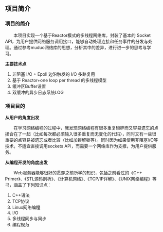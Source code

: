 ## 项目简介
### 项目的简介
&emsp;&emsp;本项目实现一个基于Reactor模式的多线程网络库，封装了基本的 Socket API，为用户提供网络服务调用接口，能够自动处理连接和任务事件的分发与处理。通过参考muduo网络库的思想，分析其中的差异，进行进一步的思考与学习。 
 
**主要技术点**
1. 非阻塞 I/O + Epoll 边沿触发的 I/O 多路复用
2. 基于 Reactor+one loop per thread 的多线程模型
3. 缓冲区Buffer设置
4. 双缓冲的异步日志系统LOG

### 项目目的
**从用户的角度出发**

&emsp;&emsp;在学习网络编程的过程中，我发现网络编程有很多重复琐碎而又容易遗忘的点揉合在了一起（比如每次都必须输入很多重复而无变化的代码），同时又有一些很重要的点容易被遗忘或者比较（比如加锁解锁等）。同时因为如果使用非阻塞I/O等技术，不适宜直接调用sockets API，而需要一个网络库作为支撑，为用户提供服务。

**从编程开发的角度出发**

&emsp;&emsp;Web服务器能够很好的贯穿之前所学的知识，包括之前看过的《C++ Primer》、《STL源码剖析》、《计算机网络》、《TCP/IP详解》、《UNIX网络编程》等书，涵盖了下列知识点：
  
1. C++语法
2. TCP协议
3. Linux网络编程
4. I/O
5. 多线程同步与同步
6. 编程规范
 

 
